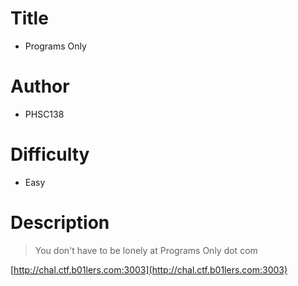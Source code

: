 # Title
- Programs Only

# Author
- PHSC138

# Difficulty
- Easy

# Description
> You don't have to be lonely at Programs Only dot com

[http://chal.ctf.b01lers.com:3003](http://chal.ctf.b01lers.com:3003)
